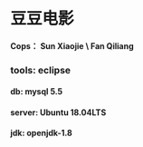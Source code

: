 # 豆豆电影

#### Cops： Sun Xiaojie \ Fan Qiliang

### tools: eclipse

#### db: mysql 5.5

#### server: Ubuntu 18.04LTS

#### jdk: openjdk-1.8

